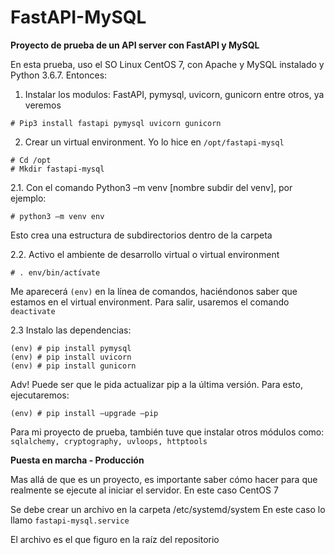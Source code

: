 # FastAPI-MySQL

**Proyecto de prueba de un API server con FastAPI y MySQL**


En esta prueba, uso el SO Linux CentOS 7, con Apache y MySQL instalado y Python 3.6.7. Entonces: 

1. Instalar los modulos: FastAPI, pymysql, uvicorn, gunicorn entre otros, ya veremos
```
# Pip3 install fastapi pymysql uvicorn gunicorn
```

2. Crear un virtual environment. Yo lo hice en `/opt/fastapi-mysql`
```
# Cd /opt
# Mkdir fastapi-mysql
```
2.1. Con el comando Python3 –m venv [nombre subdir del venv], por ejemplo:
```
# python3 –m venv env
```
Esto crea una estructura de subdirectorios dentro de la carpeta

2.2. Activo el ambiente de desarrollo virtual o virtual environment
```
# . env/bin/actívate
```
Me aparecerá `(env)` en la línea de comandos, haciéndonos saber que estamos en el virtual environment. Para salir, usaremos el comando `deactivate`

2.3 Instalo las dependencias:
```
(env) # pip install pymysql
(env) # pip install uvicorn
(env) # pip install gunicorn
```
Adv! Puede ser que le pida actualizar pip a la última versión. Para esto, ejecutaremos:
```
(env) # pip install –upgrade –pip
```
Para mi proyecto de prueba, también tuve que instalar otros módulos como: `sqlalchemy, cryptography, uvloops, httptools`

**Puesta en marcha - Producción**

Mas allá de que es un proyecto, es importante saber cómo hacer para que realmente se ejecute al iniciar el servidor. En este caso CentOS 7

Se debe crear un archivo en la carpeta /etc/systemd/system
En este caso lo llamo `fastapi-mysql.service`

El archivo es el que figuro en la raíz del repositorio